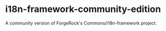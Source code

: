 # i18n-framework-community-edition
A community version of ForgeRock's Commons/i18n-framework project.
